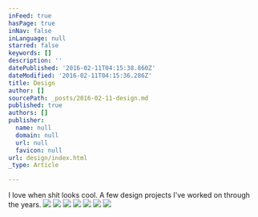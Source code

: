```yaml
---
inFeed: true
hasPage: true
inNav: false
inLanguage: null
starred: false
keywords: []
description: ''
datePublished: '2016-02-11T04:15:38.860Z'
dateModified: '2016-02-11T04:15:36.286Z'
title: Design
author: []
sourcePath: _posts/2016-02-11-design.md
published: true
authors: []
publisher:
  name: null
  domain: null
  url: null
  favicon: null
url: design/index.html
_type: Article

---
```

I love when shit looks cool. A few design projects I've worked on through the years.
![](https://the-grid-user-content.s3-us-west-2.amazonaws.com/3b2dc91f-c716-434b-8f0c-f8687266b0ab.png)
![](https://the-grid-user-content.s3-us-west-2.amazonaws.com/692a3f90-9613-404e-8372-188f74a35b2d.png)
![](https://the-grid-user-content.s3-us-west-2.amazonaws.com/af29e038-edfc-4902-9b5f-3c5b41f871d7.png)
![](https://the-grid-user-content.s3-us-west-2.amazonaws.com/a46c45f0-0538-4119-87fe-689d37d3b9c6.png)
![](https://the-grid-user-content.s3-us-west-2.amazonaws.com/3243b137-6349-45eb-ad56-36aafdc624ec.png)
![](https://the-grid-user-content.s3-us-west-2.amazonaws.com/6622594f-fa6d-45a9-8fb9-312ae53a6091.jpg)
![](https://the-grid-user-content.s3-us-west-2.amazonaws.com/f4d2b98f-ead4-47a9-9a6e-eb2da7f141bf.jpg)